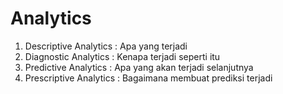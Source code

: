# Analytics

1. Descriptive Analytics : Apa yang terjadi
2. Diagnostic Analytics : Kenapa terjadi seperti itu
3. Predictive Analytics : Apa yang akan terjadi selanjutnya
4. Prescriptive Analytics : Bagaimana membuat prediksi terjadi

